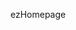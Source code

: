 <!--
 * @Author: NMTuan
 * @Email: NMTuan@qq.com
 * @Date: 2023-01-04 20:11:01
 * @LastEditTime: 2023-01-04 20:11:03
 * @LastEditors: NMTuan
 * @Description:
 * @FilePath: \muyi.dev\docs\sponsor\ezHomepage.md
-->

ezHomepage
